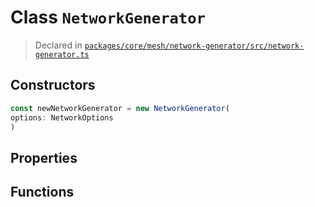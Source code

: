 # Class `NetworkGenerator`
> Declared in [`packages/core/mesh/network-generator/src/network-generator.ts`](https://github.com/dxos/protocols/blob/main/packages/core/mesh/network-generator/src/network-generator.ts#L29)

## Constructors
```ts
const newNetworkGenerator = new NetworkGenerator(
options: NetworkOptions
)
```

## Properties

## Functions
